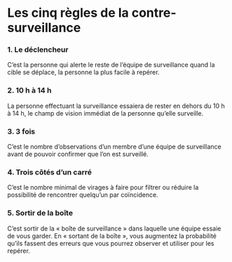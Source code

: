 [Title]: # (Les cinq règles de la contre-surveillance)
[Order]: # (19)

# Les cinq règles de la contre-surveillance

### 1. Le déclencheur

C’est la personne qui alerte le reste de l’équipe de surveillance quand la cible se déplace, la personne la plus facile à repérer.

### 2. 10 h à 14 h

La personne effectuant la surveillance essaiera de rester en dehors du 10 h à 14 h, le champ de vision immédiat de la personne qu’elle surveille.

### 3. 3 fois

C’est le nombre d’observations d’un membre d’une équipe de surveillance avant de pouvoir confirmer que l’on est surveillé.

### 4. Trois côtés d’un carré

C’est le nombre minimal de virages à faire pour filtrer ou réduire la possibilité de rencontrer quelqu’un par coïncidence.

### 5. Sortir de la boîte

C’est sortir de la « boîte de surveillance » dans laquelle une équipe essaie de vous garder. En « sortant de la boîte », vous augmentez la probabilité qu’ils fassent des erreurs que vous pourrez observer et utiliser pour les repérer.